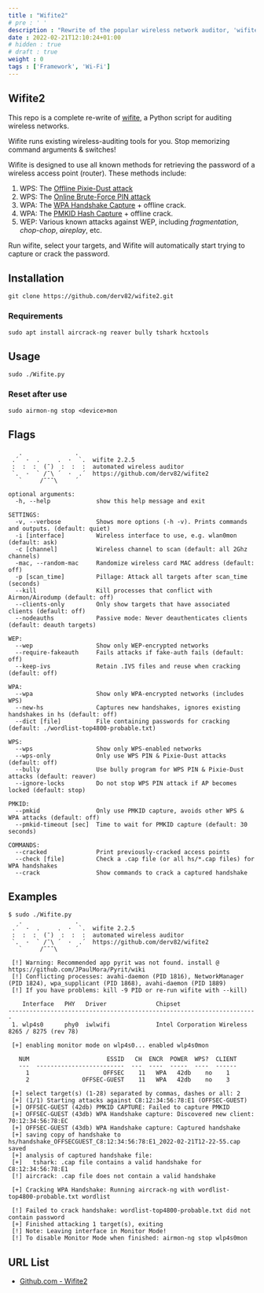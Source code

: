```yaml
---
title : "Wifite2"
# pre : ' '
description : "Rewrite of the popular wireless network auditor, 'wifite' - automated wireless auditor."
date : 2022-02-21T12:10:24+01:00
# hidden : true
# draft : true
weight : 0
tags : ['Framework', 'Wi-Fi']
---
```


## Wifite2

This repo is a complete re-write of [wifite](https://github.com/derv82/wifite), a Python script for auditing wireless networks.

Wifite runs existing wireless-auditing tools for you. Stop memorizing command arguments & switches!

Wifite is designed to use all known methods for retrieving the password of a wireless access point (router). These methods include:

1. WPS: The [Offline Pixie-Dust attack](https://en.wikipedia.org/wiki/Wi-Fi_Protected_Setup#Offline_brute-force_attack)
2. WPS: The [Online Brute-Force PIN attack](https://en.wikipedia.org/wiki/Wi-Fi_Protected_Setup#Online_brute-force_attack)
3. WPA: The [WPA Handshake Capture](https://hashcat.net/forum/thread-7717.html) + offline crack.
4. WPA: The [PMKID Hash Capture](https://hashcat.net/forum/thread-7717.html) + offline crack.
5. WEP: Various known attacks against WEP, including *fragmentation*, *chop-chop*, *aireplay*, etc.

Run wifite, select your targets, and Wifite will automatically start trying to capture or crack the password.

## Installation

```plain
git clone https://github.com/derv82/wifite2.git
```

### Requirements

```plain
sudo apt install aircrack-ng reaver bully tshark hcxtools
```

## Usage

```plain
sudo ./Wifite.py
```

### Reset after use

```plain
sudo airmon-ng stop <device>mon
```

## Flags

```plain
   .               .    
 .´  ·  .     .  ·  `.  wifite 2.2.5
 :  :  :  (¯)  :  :  :  automated wireless auditor
 `.  ·  ` /¯\ ´  ·  .´  https://github.com/derv82/wifite2
   `     /¯¯¯\     ´    

optional arguments:
  -h, --help             show this help message and exit

SETTINGS:
  -v, --verbose          Shows more options (-h -v). Prints commands and outputs. (default: quiet)
  -i [interface]         Wireless interface to use, e.g. wlan0mon (default: ask)
  -c [channel]           Wireless channel to scan (default: all 2Ghz channels)
  -mac, --random-mac     Randomize wireless card MAC address (default: off)
  -p [scan_time]         Pillage: Attack all targets after scan_time (seconds)
  --kill                 Kill processes that conflict with Airmon/Airodump (default: off)
  --clients-only         Only show targets that have associated clients (default: off)
  --nodeauths            Passive mode: Never deauthenticates clients (default: deauth targets)

WEP:
  --wep                  Show only WEP-encrypted networks
  --require-fakeauth     Fails attacks if fake-auth fails (default: off)
  --keep-ivs             Retain .IVS files and reuse when cracking (default: off)

WPA:
  --wpa                  Show only WPA-encrypted networks (includes WPS)
  --new-hs               Captures new handshakes, ignores existing handshakes in hs (default: off)
  --dict [file]          File containing passwords for cracking (default: ./wordlist-top4800-probable.txt)

WPS:
  --wps                  Show only WPS-enabled networks
  --wps-only             Only use WPS PIN & Pixie-Dust attacks (default: off)
  --bully                Use bully program for WPS PIN & Pixie-Dust attacks (default: reaver)
  --ignore-locks         Do not stop WPS PIN attack if AP becomes locked (default: stop)

PMKID:
  --pmkid                Only use PMKID capture, avoids other WPS & WPA attacks (default: off)
  --pmkid-timeout [sec]  Time to wait for PMKID capture (default: 30 seconds)

COMMANDS:
  --cracked              Print previously-cracked access points
  --check [file]         Check a .cap file (or all hs/*.cap files) for WPA handshakes
  --crack                Show commands to crack a captured handshake
```

## Examples

```plain
$ sudo ./Wifite.py             
   .               .    
 .´  ·  .     .  ·  `.  wifite 2.2.5
 :  :  :  (¯)  :  :  :  automated wireless auditor
 `.  ·  ` /¯\ ´  ·  .´  https://github.com/derv82/wifite2
   `     /¯¯¯\     ´    

 [!] Warning: Recommended app pyrit was not found. install @ https://github.com/JPaulMora/Pyrit/wiki
 [!] Conflicting processes: avahi-daemon (PID 1816), NetworkManager (PID 1824), wpa_supplicant (PID 1868), avahi-daemon (PID 1889)
 [!] If you have problems: kill -9 PID or re-run wifite with --kill)

    Interface   PHY   Driver              Chipset                                                                                                                                                                                                                                                                         
-----------------------------------------------------------------------
 1. wlp4s0      phy0  iwlwifi             Intel Corporation Wireless 8265 / 8275 (rev 78)

 [+] enabling monitor mode on wlp4s0... enabled wlp4s0mon

   NUM                      ESSID   CH  ENCR  POWER  WPS?  CLIENT
   ---  -------------------------  ---  ----  -----  ----  ------
     1                     OFFSEC    11   WPA   42db    no    1
     2               OFFSEC-GUEST    11   WPA   42db    no    3

 [+] select target(s) (1-28) separated by commas, dashes or all: 2                              
 [+] (1/1) Starting attacks against C8:12:34:56:78:E1 (OFFSEC-GUEST)
 [+] OFFSEC-GUEST (42db) PMKID CAPTURE: Failed to capture PMKID 
 [+] OFFSEC-GUEST (43db) WPA Handshake capture: Discovered new client: 70:12:34:56:78:EC                                
 [+] OFFSEC-GUEST (43db) WPA Handshake capture: Captured handshake                                              
 [+] saving copy of handshake to hs/handshake_OFFSECGUEST_C8:12:34:56:78:E1_2022-02-21T12-22-55.cap saved
 [+] analysis of captured handshake file:
 [+]   tshark: .cap file contains a valid handshake for C8:12:34:56:78:E1
 [!] aircrack: .cap file does not contain a valid handshake

 [+] Cracking WPA Handshake: Running aircrack-ng with wordlist-top4800-probable.txt wordlist

 [!] Failed to crack handshake: wordlist-top4800-probable.txt did not contain password
 [+] Finished attacking 1 target(s), exiting
 [!] Note: Leaving interface in Monitor Mode!
 [!] To disable Monitor Mode when finished: airmon-ng stop wlp4s0mon
```

## URL List

* [Github.com - Wifite2](https://github.com/derv82/wifite2)
